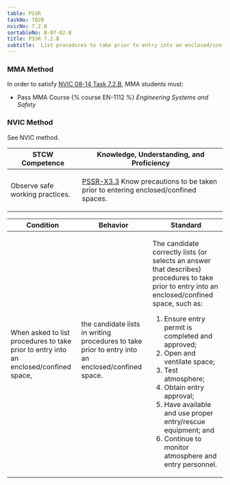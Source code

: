 ```yaml
---
table: PSSR
taskNo: 7B2B
nvicNo: 7.2.B 
sortableNo: B-07-02-B
title: PSSR 7.2.B 
subtitle:  List procedures to take prior to entry into an enclosed/confined space
---
```



### MMA Method

In order to satisfy  [NVIC 08-14  Task  7.2.B]({{site.baseurl}}/assets/images/nvic-08-14.pdf), MMA students must:

* Pass MMA Course {% course EN-1112 %}  *Engineering Systems and Safety*


### NVIC Method

<a onclick="togglevisibility('nvic_methods')" >See NVIC method.</a>

<div id='nvic_methods' class='hide'>

<table>
<thead>
<tr>
<th class='forty'> STCW Competence </th>
<th class='sixty'> Knowledge, Understanding, and Proficiency </th>
</tr>
</thead>




<tbody>
<tr><td markdown='1'>

Observe safe working practices.

</td><td markdown='1'>

[PSSR-X3.3]({{site.baseurl}}/tables/614.html#PSSR-X3.3) Know precautions to be taken prior to entering enclosed/confined spaces.

</td></tr>


</tbody>
</table>


<table>
<thead>
<tr><th class='twenty'>  Condition </th><th class='twenty'> Behavior </th><th  class='sixty'>Standard </th></tr>
</thead>
<tbody >



<tr><td markdown='1'>

When asked to list procedures to take prior to entry into an enclosed/confined space,

</td><td markdown='1'>

the candidate lists in writing procedures to take prior to entry into an enclosed/confined space.

<br>

<div class="tooltip">
<span class="tooltiptext">
</span>
</div>


</td><td markdown='1'>

The candidate correctly lists (or selects an answer that describes) procedures to take prior to entry into an enclosed/confined space, such as:
 
1.  Ensure entry permit is completed and approved; 
2.  Open and ventilate space; 
3.  Test atmosphere; 
4.  Obtain entry approval; 
5.  Have available and use proper entry/rescue equipment; and 
6.  Continue to monitor atmosphere and entry personnel.

</td></tr>
</tbody>
</table>
</div>
